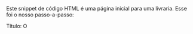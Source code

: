 Este snippet de código HTML é uma página inicial para uma livraria. Esse foi o nosso passo-a-passo:

Título: O <title> define o título da página, que é "The Bookstore".
Menu Principal: A seção <nav> cria um menu com três opções: "About Us", "Rare Books" e "Staff Selection". Cada opção é uma lâmpada HTML que leva ao respectivo conteúdo.
Sobre Nós: A seção <section id="about"> apresenta informações sobre a loja, incluindo um slogan e um convite para comprar livros.
Livros: A seção <section id="books"> lista os melhores vendedores de livros, incluindo títulos populares e prêmios literários. Também há uma seção para recomendações dos funcionários da loja.
Contato: A seção <section id="contact"> fornece informações de contato para a loja, incluindo um endereço de e-mail e um número de telefone.
Legenda: A tag <blockquote> apresenta uma frase inspiradora de Dr. Seuss.